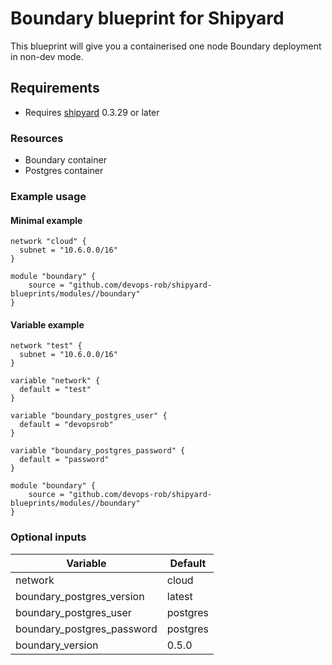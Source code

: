 # Boundary blueprint for Shipyard

This blueprint will give you a containerised one node Boundary deployment in non-dev mode.

## Requirements

- Requires [shipyard](https://shipyard.run/) 0.3.29 or later

### Resources

- Boundary container
- Postgres container

### Example usage

#### Minimal example

```hcl
network "cloud" {
  subnet = "10.6.0.0/16"
}

module "boundary" {
    source = "github.com/devops-rob/shipyard-blueprints/modules//boundary"
}
```

#### Variable example

```hcl
network "test" {
  subnet = "10.6.0.0/16"
}

variable "network" {
  default = "test"
}

variable "boundary_postgres_user" {
  default = "devopsrob"
}

variable "boundary_postgres_password" {
  default = "password"
}

module "boundary" {
    source = "github.com/devops-rob/shipyard-blueprints/modules//boundary"
}
```

### Optional inputs

| Variable | Default |
| -------- | ------- |
| network  | cloud   |
| boundary_postgres_version | latest |
| boundary_postgres_user | postgres |
| boundary_postgres_password | postgres |
| boundary_version | 0.5.0 |
